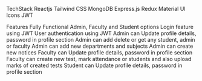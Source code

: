 TechStack
Reactjs
Tailwind CSS
MongoDB
Express.js
Redux
Material UI Icons
JWT



Features
Fully Functional Admin, Faculty and Student options
Login feature using JWT
User authentication using JWT
Admin can Update profile details, password in profile section
Admin can add delete or get any student, admin or faculty
Admin can add new departments and subjects
Admin can create new notices
Faculty can Update profile details, password in profile section
Faculty can create new test, mark attendance or students and also upload marks of created tests
Student can Update profile details, password in profile section

